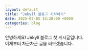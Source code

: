 ```yaml
---
layout: default
title: "Jekyll 블로그 시작하기"
date: 2025-07-05 14:20:00 +0900
categories: blog
---
```


안녕하세요! Jekyll 블로그 첫 게시글입니다.  
이제부터 차근차근 글을 써보겠습니다.
